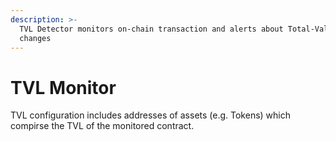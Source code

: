 ```yaml
---
description: >-
  TVL Detector monitors on-chain transaction and alerts about Total-Value-Locked
  changes
---
```


# TVL Monitor

TVL configuration includes addresses of assets (e.g. Tokens) which compirse the TVL of the monitored contract.&#x20;
